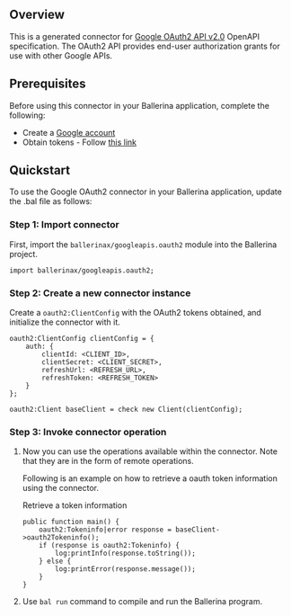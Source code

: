 ## Overview
This is a generated connector for [Google OAuth2 API v2.0](https://developers.google.com/identity/protocols/oauth2/) OpenAPI specification.
The OAuth2 API provides end-user authorization grants for use with other Google APIs.

## Prerequisites

Before using this connector in your Ballerina application, complete the following:

* Create a [Google account](https://accounts.google.com/signup)
* Obtain tokens - Follow [this link](https://developers.google.com/identity/protocols/oauth2)
 
## Quickstart

To use the Google OAuth2 connector in your Ballerina application, update the .bal file as follows:

### Step 1: Import connector
First, import the `ballerinax/googleapis.oauth2` module into the Ballerina project.
```ballerina
import ballerinax/googleapis.oauth2;
```

### Step 2: Create a new connector instance
Create a `oauth2:ClientConfig` with the OAuth2 tokens obtained, and initialize the connector with it. 
```ballerina
oauth2:ClientConfig clientConfig = {
    auth: {
        clientId: <CLIENT_ID>,
        clientSecret: <CLIENT_SECRET>,
        refreshUrl: <REFRESH_URL>,
        refreshToken: <REFRESH_TOKEN>
    }
};

oauth2:Client baseClient = check new Client(clientConfig);
```

### Step 3: Invoke connector operation
1. Now you can use the operations available within the connector. Note that they are in the form of remote operations.

    Following is an example on how to retrieve a oauth token information using the connector. 

    Retrieve a token information

    ```ballerina
    public function main() {
        oauth2:Tokeninfo|error response = baseClient->oauth2Tokeninfo();
        if (response is oauth2:Tokeninfo) {
            log:printInfo(response.toString());
        } else {
            log:printError(response.message());
        }
    }
    ``` 

2. Use `bal run` command to compile and run the Ballerina program.
